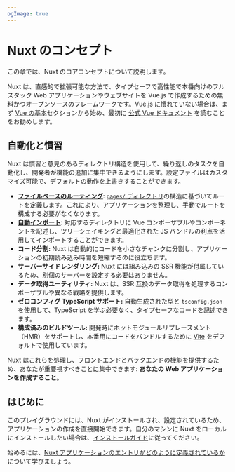 ```yaml
---
ogImage: true
---
```


# Nuxt のコンセプト

この章では、Nuxt のコアコンセプトについて説明します。

Nuxt は、直感的で拡張可能な方法で、タイプセーフで高性能で本番向けのフルスタック Web アプリケーションやウェブサイトを Vue.js で作成するための無料かつオープンソースのフレームワークです。Vue.js に慣れていない場合は、まず [Vue の基本](/vue)セクションから始め、最初に [公式 Vue ドキュメント](https://vuejs.org/) を読むことをお勧めします。

## 自動化と慣習

Nuxt は慣習と意見のあるディレクトリ構造を使用して、繰り返しのタスクを自動化し、開発者が機能の追加に集中できるようにします。設定ファイルはカスタマイズ可能で、デフォルトの動作を上書きすることができます。

- [**ファイルベースのルーティング**](/concepts/routing): [`pages/` ディレクトリ](https://nuxt.com/docs/guide/directory-structure/pages)の構造に基づいてルートを定義します。これにより、アプリケーションを整理し、手動でルートを構成する必要がなくなります。
- [**自動インポート**](/concepts/auto-imports): 対応するディレクトリに Vue コンポーザブルやコンポーネントを記述し、ツリーシェイキングと最適化された JS バンドルの利点を活用してインポートすることができます。
- **コード分割:** Nuxt は自動的にコードを小さなチャンクに分割し、アプリケーションの初期読み込み時間を短縮するのに役立ちます。
- **サーバーサイドレンダリング:** Nuxt には組み込みの SSR 機能が付属しているため、別個のサーバーを設定する必要はありません。
- **データ取得ユーティリティ:** Nuxt は、SSR 互換のデータ取得を処理するコンポーザブルや異なる戦略を提供します。
- **ゼロコンフィグ TypeScript サポート:** 自動生成された型と `tsconfig.json` を使用して、TypeScript を学ぶ必要なく、タイプセーフなコードを記述できます。
- **構成済みのビルドツール:** 開発時にホットモジュールリプレースメント（HMR）をサポートし、本番用にコードをバンドルするために [Vite](https://vitejs.dev) をデフォルトで使用しています。

Nuxt はこれらを処理し、フロントエンドとバックエンドの機能を提供するため、あなたが重要視すべきことに集中できます: **あなたの Web アプリケーションを作成すること**。

## はじめに

このプレイグラウンドには、Nuxt がインストールされ、設定されているため、アプリケーションの作成を直接開始できます。自分のマシンに Nuxt をローカルにインストールしたい場合は、[インストールガイド](https://nuxt.com/docs/getting-started/installation)に従ってください。

始めるには、[Nuxt アプリケーションのエントリがどのように定義されているか](/concepts/app-vue)について学びましょう。
